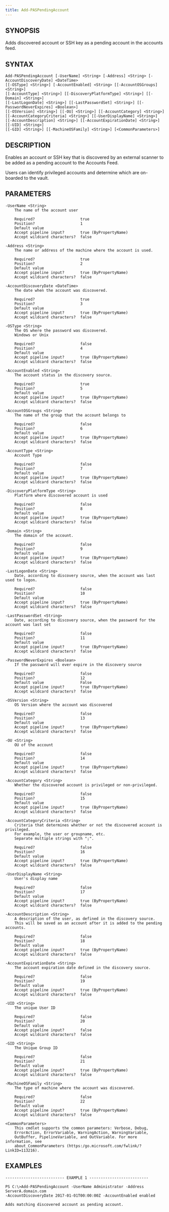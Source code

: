 ```yaml
---
title: Add-PASPendingAccount
---
```


## SYNOPSIS

Adds discovered account or SSH key as a pending account in the accounts feed.

## SYNTAX

    Add-PASPendingAccount [-UserName] <String> [-Address] <String> [-AccountDiscoveryDate] <DateTime>
    [[-OSType] <String>] [-AccountEnabled] <String> [[-AccountOSGroups] <String>]
    [[-AccountType] <String>] [[-DiscoveryPlatformType] <String>] [[-Domain] <String>]
    [[-LastLogonDate] <String>] [[-LastPasswordSet] <String>] [[-PasswordNeverExpires] <Boolean>]
    [[-OSVersion] <String>] [[-OU] <String>] [[-AccountCategory] <String>]
    [[-AccountCategoryCriteria] <String>] [[-UserDisplayName] <String>]
    [[-AccountDescription] <String>] [[-AccountExpirationDate] <String>] [[-UID] <String>]
    [[-GID] <String>] [[-MachineOSFamily] <String>] [<CommonParameters>]

## DESCRIPTION

Enables an account or SSH key that is discovered by an external scanner to be added
as a pending account to the Accounts Feed.

Users can identify privileged accounts and determine which are on-boarded to the vault.

## PARAMETERS

    -UserName <String>
        The name of the account user

        Required?                    true
        Position?                    1
        Default value
        Accept pipeline input?       true (ByPropertyName)
        Accept wildcard characters?  false

    -Address <String>
        The name or address of the machine where the account is used.

        Required?                    true
        Position?                    2
        Default value
        Accept pipeline input?       true (ByPropertyName)
        Accept wildcard characters?  false

    -AccountDiscoveryDate <DateTime>
        The date when the account was discovered.

        Required?                    true
        Position?                    3
        Default value
        Accept pipeline input?       true (ByPropertyName)
        Accept wildcard characters?  false

    -OSType <String>
        The OS where the password was discovered.
        Windows or Unix

        Required?                    false
        Position?                    4
        Default value
        Accept pipeline input?       true (ByPropertyName)
        Accept wildcard characters?  false

    -AccountEnabled <String>
        The account status in the discovery source.

        Required?                    true
        Position?                    5
        Default value
        Accept pipeline input?       true (ByPropertyName)
        Accept wildcard characters?  false

    -AccountOSGroups <String>
        The name of the group that the account belongs to

        Required?                    false
        Position?                    6
        Default value
        Accept pipeline input?       true (ByPropertyName)
        Accept wildcard characters?  false

    -AccountType <String>
        Account Type

        Required?                    false
        Position?                    7
        Default value
        Accept pipeline input?       true (ByPropertyName)
        Accept wildcard characters?  false

    -DiscoveryPlatformType <String>
        Platform where discovered account is used

        Required?                    false
        Position?                    8
        Default value
        Accept pipeline input?       true (ByPropertyName)
        Accept wildcard characters?  false

    -Domain <String>
        The domain of the account.

        Required?                    false
        Position?                    9
        Default value
        Accept pipeline input?       true (ByPropertyName)
        Accept wildcard characters?  false

    -LastLogonDate <String>
        Date, according to discovery source, when the account was last used to logon.

        Required?                    false
        Position?                    10
        Default value
        Accept pipeline input?       true (ByPropertyName)
        Accept wildcard characters?  false

    -LastPasswordSet <String>
        Date, according to discovery source, when the password for the account was last set

        Required?                    false
        Position?                    11
        Default value
        Accept pipeline input?       true (ByPropertyName)
        Accept wildcard characters?  false

    -PasswordNeverExpires <Boolean>
        If the password will ever expire in the discovery source

        Required?                    false
        Position?                    12
        Default value                False
        Accept pipeline input?       true (ByPropertyName)
        Accept wildcard characters?  false

    -OSVersion <String>
        OS Version where the account was discovered

        Required?                    false
        Position?                    13
        Default value
        Accept pipeline input?       true (ByPropertyName)
        Accept wildcard characters?  false

    -OU <String>
        OU of the account

        Required?                    false
        Position?                    14
        Default value
        Accept pipeline input?       true (ByPropertyName)
        Accept wildcard characters?  false

    -AccountCategory <String>
        Whether the discovered account is privileged or non-privileged.

        Required?                    false
        Position?                    15
        Default value
        Accept pipeline input?       true (ByPropertyName)
        Accept wildcard characters?  false

    -AccountCategoryCriteria <String>
        Criteria that determines whether or not the discovered account is privileged.
        For example, the user or groupname, etc.
        Separate multiple strings with ";".

        Required?                    false
        Position?                    16
        Default value
        Accept pipeline input?       true (ByPropertyName)
        Accept wildcard characters?  false

    -UserDisplayName <String>
        User's display name

        Required?                    false
        Position?                    17
        Default value
        Accept pipeline input?       true (ByPropertyName)
        Accept wildcard characters?  false

    -AccountDescription <String>
        A description of the user, as defined in the discovery source.
        This will be saved as an account after it is added to the pending accounts.

        Required?                    false
        Position?                    18
        Default value
        Accept pipeline input?       true (ByPropertyName)
        Accept wildcard characters?  false

    -AccountExpirationDate <String>
        The account expiration date defined in the discovery source.

        Required?                    false
        Position?                    19
        Default value
        Accept pipeline input?       true (ByPropertyName)
        Accept wildcard characters?  false

    -UID <String>
        The unique User ID

        Required?                    false
        Position?                    20
        Default value
        Accept pipeline input?       false
        Accept wildcard characters?  false

    -GID <String>
        The Unique Group ID

        Required?                    false
        Position?                    21
        Default value
        Accept pipeline input?       true (ByPropertyName)
        Accept wildcard characters?  false

    -MachineOSFamily <String>
        The type of machine where the account was discovered.

        Required?                    false
        Position?                    22
        Default value
        Accept pipeline input?       true (ByPropertyName)
        Accept wildcard characters?  false

    <CommonParameters>
        This cmdlet supports the common parameters: Verbose, Debug,
        ErrorAction, ErrorVariable, WarningAction, WarningVariable,
        OutBuffer, PipelineVariable, and OutVariable. For more information, see
        about_CommonParameters (https:/go.microsoft.com/fwlink/?LinkID=113216).

## EXAMPLES

    -------------------------- EXAMPLE 1 --------------------------

    PS C:\>Add-PASPendingAccount -UserName Administrator -Address ServerA.domain.com
    -AccountDiscoveryDate 2017-01-01T00:00:00Z -AccountEnabled enabled

    Adds matching discovered account as pending account.
